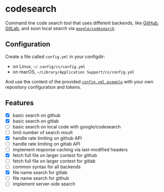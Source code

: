 # codesearch

Command line code search tool that uses different backends, like
[GitHub](https://docs.github.com/en/rest/search/search),
[GitLab](https://docs.gitlab.com/ee/api/search.html),
and soon local search via
[`google/codesearch`](https://github.com/google/codesearch).

## Configuration

Create a file called `config.yml` in your configdir:
* on Linux, `~/.config/cs/config.yml`
* on macOS, `~/Library/Application Support/cs/config.yml`

And use the content of the provided [`config.yml.example`](/config.yml.example) with your own
repository configuration and tokens.

## Features

* [x] basic search on github
* [x] basic search on gitlab
* [ ] basic search on local code with google/codesearch
* [ ] limit number of search result
* [x] handle rate limiting on github API
* [ ] handle rate limiting on gitlab API
* [ ] implement response caching via last-modified headers
* [x] fetch full file on larger context for github
* [ ] fetch full file on larger context for gitlab
* [ ] common syntax for all backends
* [x] file name search for gitlab
* [ ] file name search for github
* [ ] implement server-side search
